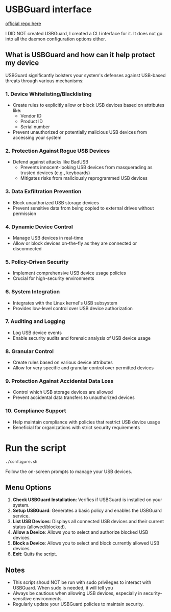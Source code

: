 # USBGuard interface
[official repo here](https://usbguard.github.io/)

I DID NOT created USBGuard, I created a CLI interface for it. It does not go
into all the daemon configuration options either.

## What is USBGuard and how can it help protect my device

USBGuard significantly bolsters your system's defenses against USB-based threats through various mechanisms:

### 1. Device Whitelisting/Blacklisting
- Create rules to explicitly allow or block USB devices based on attributes like:
  - Vendor ID
  - Product ID
  - Serial number
- Prevent unauthorized or potentially malicious USB devices from accessing your system

### 2. Protection Against Rogue USB Devices
- Defend against attacks like BadUSB
  - Prevents innocent-looking USB devices from masquerading as trusted devices (e.g., keyboards)
  - Mitigates risks from maliciously reprogrammed USB devices

### 3. Data Exfiltration Prevention
- Block unauthorized USB storage devices
- Prevent sensitive data from being copied to external drives without permission

### 4. Dynamic Device Control
- Manage USB devices in real-time
- Allow or block devices on-the-fly as they are connected or disconnected

### 5. Policy-Driven Security
- Implement comprehensive USB device usage policies
- Crucial for high-security environments

### 6. System Integration
- Integrates with the Linux kernel's USB subsystem
- Provides low-level control over USB device authorization

### 7. Auditing and Logging
- Log USB device events
- Enable security audits and forensic analysis of USB device usage

### 8. Granular Control
- Create rules based on various device attributes
- Allow for very specific and granular control over permitted devices

### 9. Protection Against Accidental Data Loss
- Control which USB storage devices are allowed
- Prevent accidental data transfers to unauthorized devices

### 10. Compliance Support
- Help maintain compliance with policies that restrict USB device usage
- Beneficial for organizations with strict security requirements

# Run the script
```bash
./configure.sh
```
Follow the on-screen prompts to manage your USB devices.

## Menu Options

1. **Check USBGuard Installation**: Verifies if USBGuard is installed on your system.
2. **Setup USBGuard**: Generates a basic policy and enables the USBGuard service.
3. **List USB Devices**: Displays all connected USB devices and their current status (allowed/blocked).
4. **Allow a Device**: Allows you to select and authorize blocked USB devices.
5. **Block a Device**: Allows you to select and block currently allowed USB devices.
6. **Exit**: Quits the script.

## Notes

- This script shoud NOT be run with sudo privileges to interact with USBGuard. When sudo is needed, it will tell you
- Always be cautious when allowing USB devices, especially in security-sensitive environments.
- Regularly update your USBGuard policies to maintain security.

